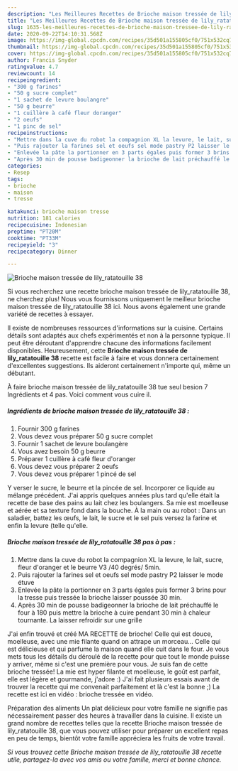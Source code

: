 ```yaml
---
description: "Les Meilleures Recettes de Brioche maison tressée de lily_ratatouille 38"
title: "Les Meilleures Recettes de Brioche maison tressée de lily_ratatouille 38"
slug: 1635-les-meilleures-recettes-de-brioche-maison-tressee-de-lily-ratatouille-38
date: 2020-09-22T14:10:31.568Z
image: https://img-global.cpcdn.com/recipes/35d501a155805cf0/751x532cq70/brioche-maison-tressee-de-lily_ratatouille-38-photo-principale-de-la-recette.jpg
thumbnail: https://img-global.cpcdn.com/recipes/35d501a155805cf0/751x532cq70/brioche-maison-tressee-de-lily_ratatouille-38-photo-principale-de-la-recette.jpg
cover: https://img-global.cpcdn.com/recipes/35d501a155805cf0/751x532cq70/brioche-maison-tressee-de-lily_ratatouille-38-photo-principale-de-la-recette.jpg
author: Francis Snyder
ratingvalue: 4.7
reviewcount: 14
recipeingredient:
- "300 g farines"
- "50 g sucre complet"
- "1 sachet de levure boulangre"
- "50 g beurre"
- "1 cuillère à café fleur doranger"
- "2 oeufs"
- "1 pinc de sel"
recipeinstructions:
- "Mettre dans la cuve du robot la compagnion XL la levure, le lait, sucre, fleur d&#39;oranger et le beurre V3 /40 degrés/ 5min."
- "Puis rajouter la farines sel et oeufs sel mode pastry P2 laisser le mode étuve"
- "Enlevée la pâte la portionner en 3 parts égales puis former 3 brins pour la tresse puis tressée la brioche laisser poussée 30 min."
- "Après 30 min de pousse badigeonner la brioche de lait préchauffé le four à 180 puis mettre la brioche à cuire pendant 30 min à chaleur tournante. La laisser refroidir sur une grille"
categories:
- Resep
tags:
- brioche
- maison
- tresse

katakunci: brioche maison tresse 
nutrition: 181 calories
recipecuisine: Indonesian
preptime: "PT20M"
cooktime: "PT33M"
recipeyield: "3"
recipecategory: Dinner

---
```



![Brioche maison tressée de lily_ratatouille 38](https://img-global.cpcdn.com/recipes/35d501a155805cf0/751x532cq70/brioche-maison-tressee-de-lily_ratatouille-38-photo-principale-de-la-recette.jpg)

Si vous recherchez une recette brioche maison tressée de lily_ratatouille 38, ne cherchez plus! Nous vous fournissons uniquement le meilleur brioche maison tressée de lily_ratatouille 38 ici. Nous avons également une grande variété de recettes à essayer.

Il existe de nombreuses ressources d'informations sur la cuisine. Certains détails sont adaptés aux chefs expérimentés et non à la personne typique. Il peut être déroutant d'apprendre chacune des informations facilement disponibles. Heureusement, cette <strong> Brioche maison tressée de lily_ratatouille 38 </strong> recette est facile à faire et vous donnera certainement d'excellentes suggestions. Ils aideront certainement n'importe qui, même un débutant.

<!--inarticleads1-->

À faire brioche maison tressée de lily_ratatouille 38 tue seul besion 7 Ingrédients et 4 pas. Voici comment vous cuire il.

##### Ingrédients de brioche maison tressée de lily_ratatouille 38 :

1. Fournir 300 g farines
1. Vous devez vous préparer 50 g sucre complet
1. Fournir 1 sachet de levure boulangère
1. Vous avez besoin 50 g beurre
1. Préparer 1 cuillère à café fleur d&#39;oranger
1. Vous devez vous préparer 2 oeufs
1. Vous devez vous préparer 1 pincé de sel


Y verser le sucre, le beurre et la pincée de sel. Incorporer ce liquide au mélange précédent. J&#39;ai appris quelques années plus tard qu&#39;elle était la recette de base des pains au lait chez les boulangers. Sa mie est moelleuse et aérée et sa texture fond dans la bouche. À la main ou au robot : Dans un saladier, battez les œufs, le lait, le sucre et le sel puis versez la farine et enfin la levure (telle qu&#39;elle. 

<!--inarticleads2-->

##### Brioche maison tressée de lily_ratatouille 38 pas à pas :

1. Mettre dans la cuve du robot la compagnion XL la levure, le lait, sucre, fleur d&#39;oranger et le beurre V3 /40 degrés/ 5min.
1. Puis rajouter la farines sel et oeufs sel mode pastry P2 laisser le mode étuve
1. Enlevée la pâte la portionner en 3 parts égales puis former 3 brins pour la tresse puis tressée la brioche laisser poussée 30 min.
1. Après 30 min de pousse badigeonner la brioche de lait préchauffé le four à 180 puis mettre la brioche à cuire pendant 30 min à chaleur tournante. La laisser refroidir sur une grille


J&#39;ai enfin trouvé et créé MA RECETTE de brioche! Celle qui est douce, moelleuse, avec une mie filante quand on attrape un morceau… Celle qui est délicieuse et qui parfume la maison quand elle cuit dans le four. Je vous mets tous les détails du déroulé de la recette pour que tout le monde puisse y arriver, même si c&#39;est une première pour vous. Je suis fan de cette brioche tressée! La mie est hyper filante et moelleuse, le goût est parfait, elle est légère et gourmande, j&#39;adore :) J&#39;ai fait plusieurs essais avant de trouver la recette qui me convenait parfaitement et là c&#39;est la bonne ;) La recette est ici en vidéo : brioche tressée en vidéo. 

<!--inarticleads1-->

<p>
Préparation des aliments Un plat délicieux pour votre famille ne signifie pas nécessairement passer des heures à travailler dans la cuisine. Il existe un grand nombre de recettes telles que la recette Brioche maison tressée de lily_ratatouille 38, que vous pouvez utiliser pour préparer un excellent repas en peu de temps, bientôt votre famille appréciera les fruits de votre travail.
</p>

<p>
<i>Si vous trouvez cette Brioche maison tressée de lily_ratatouille 38 recette utile, partagez-la avec vos amis ou votre famille, merci et bonne chance.</i>
</p>
